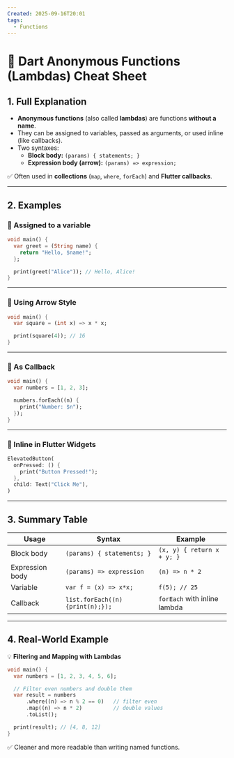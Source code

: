```yaml
---
Created: 2025-09-16T20:01
tags:
  - Functions
---
```

# 🎯 Dart Anonymous Functions (Lambdas) Cheat Sheet

## 1. Full Explanation

- **Anonymous functions** (also called **lambdas**) are functions **without a name**.
- They can be assigned to variables, passed as arguments, or used inline (like callbacks).
- Two syntaxes:
    - **Block body:** `(params) { statements; }`
    - **Expression body (arrow):** `(params) => expression;`

✅ Often used in **collections** (`map`, `where`, `forEach`) and **Flutter callbacks**.

---

## 2. Examples

### 🔹 Assigned to a variable

```Dart
void main() {
  var greet = (String name) {
    return "Hello, $name!";
  };

  print(greet("Alice")); // Hello, Alice!
}

```

---

### 🔹 Using Arrow Style

```Dart
void main() {
  var square = (int x) => x * x;

  print(square(4)); // 16
}

```

---

### 🔹 As Callback

```Dart
void main() {
  var numbers = [1, 2, 3];

  numbers.forEach((n) {
    print("Number: $n");
  });
}

```

---

### 🔹 Inline in Flutter Widgets

```Dart
ElevatedButton(
  onPressed: () {
    print("Button Pressed!");
  },
  child: Text("Click Me"),
)

```

---

## 3. Summary Table

|Usage|Syntax|Example|
|---|---|---|
|Block body|`(params) { statements; }`|`(x, y) { return x + y; }`|
|Expression body|`(params) => expression`|`(n) => n * 2`|
|Variable|`var f = (x) => x*x;`|`f(5); // 25`|
|Callback|`list.forEach((n){print(n);});`|`forEach` with inline lambda|

---

## 4. Real-World Example

💡 **Filtering and Mapping with Lambdas**

```Dart
void main() {
  var numbers = [1, 2, 3, 4, 5, 6];

  // Filter even numbers and double them
  var result = numbers
      .where((n) => n % 2 == 0)   // filter even
      .map((n) => n * 2)          // double values
      .toList();

  print(result); // [4, 8, 12]
}

```

✅ Cleaner and more readable than writing named functions.